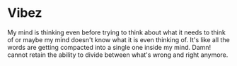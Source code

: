 # Vibez

My mind is thinking even before trying to think about what it needs to think of 
or maybe my mind doesn't know what it is even thinking of. It's like all the words 
are getting compacted into a single one inside my mind. Damn! cannot retain the ability 
to divide between what's wrong and right anymore.
